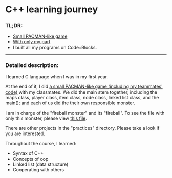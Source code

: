 # C++ learning journey

### TL;DR:
* [Small PACMAN-like game](/Final%20presentation/final_exam_Combined/main.cpp)
* [With only my part](Final%20presentation/Personal%20code/main.cpp)
* I built all my programs on Code::Blocks.

---

### Detailed description: 
I learned C language when I was in my first year. 

At the end of it, I did [a small PACMAN-like game (including my teammates' code)](/Final%20presentation/final_exam_Combined/main.cpp) with my classmates. We did the main stem together, including the maps class, player class, item class, node class, linked list class, and the main(); and  each of us did the their own responsible monster.

I am in charge of the "fireball monster" and its "fireball". To see the file with only this monster, please view [this file](Final%20presentation/Personal%20code/main.cpp).

There are other projects in the "practices" directory. Please take a look if you are interested.


Throughout the course, I learned: 
* Syntax of C++
* Concepts of oop
* Linked list (data structure)
* Cooperating with others
